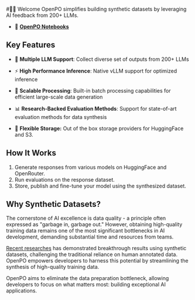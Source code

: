 #👋🏻 Welcome
OpenPO simplifies building synthetic datasets by leveraging AI feedback from 200+ LLMs.

<div class="grid cards" markdown>

- 📔  [__OpenPO Notebooks__](notebook.md)

</div>

## Key Features

- 🤖 **Multiple LLM Support**: Collect diverse set of outputs from 200+ LLMs

- ⚡ **High Performance Inference**: Native vLLM support for optimized inference

- 🚀 **Scalable Processing**: Built-in batch processing capabilities for efficient large-scale data generation

- 📊 **Research-Backed Evaluation Methods**: Support for state-of-art evaluation methods for data synthesis

- 💾 **Flexible Storage:** Out of the box storage providers for HuggingFace and S3.


## How It Works
1. Generate responses from various models on HuggingFace and OpenRouter.
2. Run evaluations on the response dataset.
3. Store, publish and fine-tune your model using the synthesized dataset.


## Why Synthetic Datasets?
The cornerstone of AI excellence is data quality - a principle often expressed as "garbage in, garbage out." However, obtaining high-quality training data remains one of the most significant bottlenecks in AI development, demanding substantial time and resources from teams.

[Recent researches](paper.md) has demonstrated breakthrough results using synthetic datasets, challenging the traditional reliance on human annotated data. OpenPO empowers developers to harness this potential by streamlining the synthesis of high-quality training data.

OpenPO aims to eliminate the data preparation bottleneck, allowing developers to focus on what matters most: building exceptional AI applications.
